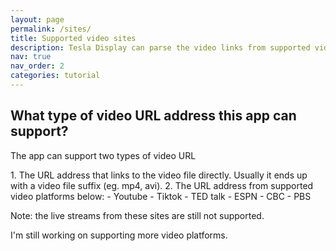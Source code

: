 ```yaml
---
layout: page
permalink: /sites/
title: Supported video sites
description: Tesla Display can parse the video links from supported video sites, eg. Youtube, Tiktok.
nav: true
nav_order: 2
categories: tutorial
---
```

<!-- _pages/sites.md -->
## What type of video URL address this app can support?
<p name="video_url" id="video_url">The app can support two types of video URL</p>
1. The URL address that links to the video file directly. Usually it ends up with a video file suffix (eg. mp4, avi).
2. The URL address from supported video platforms below:
  - Youtube
  - Tiktok
  - TED talk
  - ESPN
  - CBC
  - PBS

<p>Note: the live streams from these sites are still not supported.</p>
<p>I'm still working on supporting more video platforms.</p>
